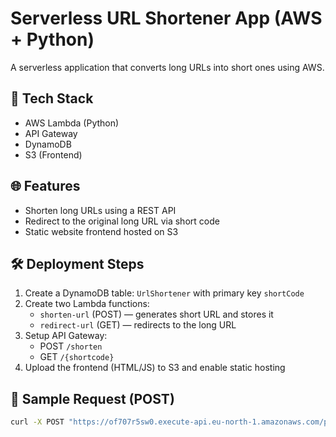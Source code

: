 # Serverless URL Shortener App (AWS + Python)

A serverless application that converts long URLs into short ones using AWS.

## 🔧 Tech Stack
- AWS Lambda (Python)
- API Gateway
- DynamoDB
- S3 (Frontend)

## 🌐 Features
- Shorten long URLs using a REST API
- Redirect to the original long URL via short code
- Static website frontend hosted on S3

## 🛠️ Deployment Steps

1. Create a DynamoDB table: `UrlShortener` with primary key `shortCode`
2. Create two Lambda functions:
   - `shorten-url` (POST) — generates short URL and stores it
   - `redirect-url` (GET) — redirects to the long URL
3. Setup API Gateway:
   - POST `/shorten`
   - GET `/{shortcode}`
4. Upload the frontend (HTML/JS) to S3 and enable static hosting


## 🧪 Sample Request (POST)
```bash
curl -X POST "https://of707r5sw0.execute-api.eu-north-1.amazonaws.com/prod/shorten-url" -d "{\"longUrl\" : \"https://www.google.com\"}"
```


